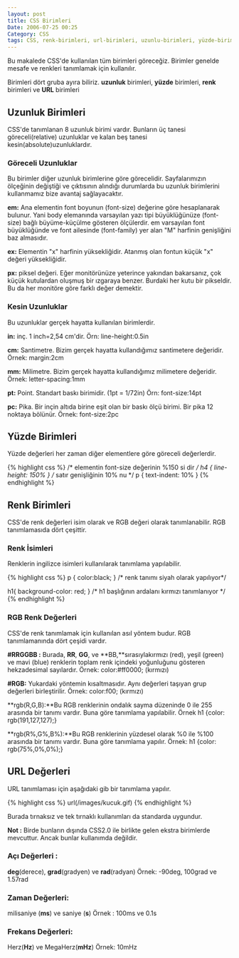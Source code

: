 ```yaml
---
layout: post
title: CSS Birimleri
Date: 2006-07-25 00:25
Category: CSS
tags: CSS, renk-birimleri, url-birimleri, uzunlu-birimleri, yüzde-birimleri
---
```


Bu makalede CSS'de kullanılan tüm birimleri göreceğiz. Birimler genelde
mesafe ve renkleri tanımlamak için kullanılır.

Birimleri dört gruba ayıra biliriz. **uzunluk** birimleri, **yüzde**
birimleri, **renk** birimleri ve **URL** birimleri

## Uzunluk Birimleri

CSS'de tanımlanan 8 uzunluk birimi vardır. Bunların üç tanesi
göreceli(relative) uzunluklar ve kalan beş tanesi
kesin(absolute)uzunluklardır.

### Göreceli Uzunluklar

Bu birimler diğer uzunluk birimlerine göre görecelidir. Sayfalarımızın
ölçeğinin değiştiği ve çıktısının alındığı durumlarda bu uzunluk
birimlerini kullanmamız bize avantaj sağlayacaktır.

**em:** Ana elementin font boyunun (font-size) değerine göre
hesaplanarak bulunur. Yani body elemanında varsayılan yazı tipi
büyüklüğünüze (font-size) bağlı büyüme-küçülme gösteren ölçülerdir. em
varsayılan font büyüklüğünde ve font ailesinde (font-family) yer alan
"M" harfinin genişliğini baz almasıdır.

**ex:** Elementin "x" harfinin yüksekliğidir. Atanmış olan fontun küçük
"x" değeri yüksekliğidir.

**px:** piksel değeri. Eğer monitörünüze yeterince yakından bakarsanız,
çok küçük kutulardan oluşmuş bir ızgaraya benzer. Burdaki her kutu bir
pikseldir. Bu da her monitöre göre farklı değer demektir.

### Kesin Uzunluklar

Bu uzunluklar gerçek hayatta kullanılan birimlerdir.

**in:** inç. 1 inch=2,54 cm'dir. Örn: line-height:0.5in

**cm:** Santimetre. Bizim gerçek hayatta kullandığımız santimetere
değeridir. Örnek: margin:2cm

**mm:** Milimetre. Bizim gerçek hayatta kullandığımız milimetere
değeridir. Örnek: letter-spacing:1mm

**pt:** Point. Standart baskı birimidir. (1pt = 1/72in) Örn:
font-size:14pt

**pc:** Pika. Bir inçin altıda birine eşit olan bir baskı ölçü birimi.
Bir pika 12 noktaya bölünür. Örnek: font-size:2pc

## Yüzde Birimleri

Yüzde değerleri her zaman diğer elementlere göre göreceli değerlerdir.

{% highlight css %}
/* elementin font-size değerinin %150 si dir */
h4 {
    line-height: 150%
}
/* satır genişliğinin 10% nu */
p {
    text-indent: 10%
}
{% endhighlight %}

## Renk Birimleri

CSS'de renk değerleri isim olarak ve RGB değeri olarak tanımlanabilir.
RGB tanımlamasıda dört çeşittir.

### Renk İsimleri

Renklerin ingilizce isimleri kullanılarak tanımlama yapılabilir.

{% highlight css %}
p {
  color:black;
} /* renk tanımı siyah olarak yapılıyor*/

h1{
  background-color: red;
} /* h1 başlığının ardalanı kırmızı tanımlanıyor */
{% endhighlight %}

### RGB Renk Değerleri

CSS'de renk tanımlamak için kullanılan asıl yöntem budur. RGB
tanımlamanında dört çeşidi vardır.

**#RRGGBB :** Burada, **RR**, **GG**, ve **BB,**sırasıylakırmızı (red),
yeşil (green) ve mavi (blue) renklerin toplam renk içindeki yoğunluğunu
gösteren hekzadesimal sayılardır. Örnek: color:#ff0000; (kırmızı)

**#RGB:** Yukardaki yöntemin kısaltmasıdır. Aynı değerleri taşıyan grup
değerleri birleştirilir. Örnek: color:f00; (kırmızı)

**rgb(R,G,B):**Bu RGB renklerinin ondalık sayma düzeninde 0 ile 255
arasında bir tanımı vardır. Buna göre tanımlama yapılabilir. Örnek h1
{color: rgb(191,127,127);}

**rgb(R%,G%,B%):**Bu RGB renklerinin yüzdesel olarak %0 ile %100
arasında bir tanımı vardır. Buna göre tanımlama yapılır. Örnek: h1
{color: rgb(75%,0%,0%);}

## URL Değerleri

URL tanımlaması için aşağıdaki gib bir tanımlama yapılır.

{% highlight css %}
url(/images/kucuk.gif)
{% endhighlight %}

Burada tırnaksız ve tek tırnaklı kullanımları da standarda uygundur.

**Not :** Birde bunların dışında CSS2.0 ile birlikte gelen ekstra
birimlerde mevcuttur. Ancak bunlar kullanımda değildir.

### Açı Değerleri :

**deg**(derece), **grad**(gradyen) ve **rad**(radyan) Örnek: -90deg, 100grad ve 1.57rad

### Zaman Değerleri:

milisaniye (**ms**) ve saniye (**s**) Örnek : 100ms ve 0.1s

### Frekans Değerleri:

Herz(**Hz**) ve MegaHerz(**mHz**) Örnek: 10mHz